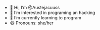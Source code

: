 - 👋 Hi, I’m @Austejacuuss
- 👀 I’m interested in programing an hacking
- 🌱 I’m currently learning to program
- 😄 Pronouns: she/her

<!---
Austejacuuss/Austejacuuss is a ✨ special ✨ repository because its `README.md` (this file) appears on your GitHub profile.
You can click the Preview link to take a look at your changes.
--->
